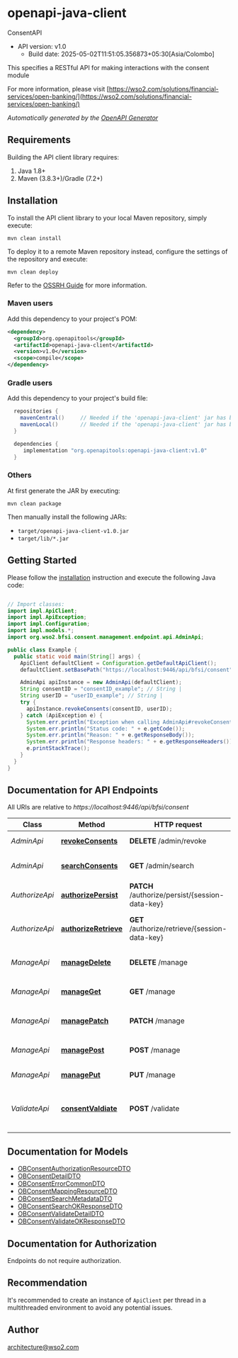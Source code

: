 # openapi-java-client

ConsentAPI
- API version: v1.0
  - Build date: 2025-05-02T11:51:05.356873+05:30[Asia/Colombo]

This specifies a RESTful API for making interactions with the consent module

  For more information, please visit [https://wso2.com/solutions/financial-services/open-banking/](https://wso2.com/solutions/financial-services/open-banking/)

*Automatically generated by the [OpenAPI Generator](https://openapi-generator.tech)*


## Requirements

Building the API client library requires:
1. Java 1.8+
2. Maven (3.8.3+)/Gradle (7.2+)

## Installation

To install the API client library to your local Maven repository, simply execute:

```shell
mvn clean install
```

To deploy it to a remote Maven repository instead, configure the settings of the repository and execute:

```shell
mvn clean deploy
```

Refer to the [OSSRH Guide](http://central.sonatype.org/pages/ossrh-guide.html) for more information.

### Maven users

Add this dependency to your project's POM:

```xml
<dependency>
  <groupId>org.openapitools</groupId>
  <artifactId>openapi-java-client</artifactId>
  <version>v1.0</version>
  <scope>compile</scope>
</dependency>
```

### Gradle users

Add this dependency to your project's build file:

```groovy
  repositories {
    mavenCentral()     // Needed if the 'openapi-java-client' jar has been published to maven central.
    mavenLocal()       // Needed if the 'openapi-java-client' jar has been published to the local maven repo.
  }

  dependencies {
     implementation "org.openapitools:openapi-java-client:v1.0"
  }
```

### Others

At first generate the JAR by executing:

```shell
mvn clean package
```

Then manually install the following JARs:

* `target/openapi-java-client-v1.0.jar`
* `target/lib/*.jar`

## Getting Started

Please follow the [installation](#installation) instruction and execute the following Java code:

```java

// Import classes:
import impl.ApiClient;
import impl.ApiException;
import impl.Configuration;
import impl.models.*;
import org.wso2.bfsi.consent.management.endpoint.api.AdminApi;

public class Example {
  public static void main(String[] args) {
    ApiClient defaultClient = Configuration.getDefaultApiClient();
    defaultClient.setBasePath("https://localhost:9446/api/bfsi/consent");

    AdminApi apiInstance = new AdminApi(defaultClient);
    String consentID = "consentID_example"; // String | 
    String userID = "userID_example"; // String | 
    try {
      apiInstance.revokeConsents(consentID, userID);
    } catch (ApiException e) {
      System.err.println("Exception when calling AdminApi#revokeConsents");
      System.err.println("Status code: " + e.getCode());
      System.err.println("Reason: " + e.getResponseBody());
      System.err.println("Response headers: " + e.getResponseHeaders());
      e.printStackTrace();
    }
  }
}

```

## Documentation for API Endpoints

All URIs are relative to *https://localhost:9446/api/bfsi/consent*

Class | Method | HTTP request | Description
------------ | ------------- | ------------- | -------------
*AdminApi* | [**revokeConsents**](docs/AdminApi.md#revokeConsents) | **DELETE** /admin/revoke | Revoke consents
*AdminApi* | [**searchConsents**](docs/AdminApi.md#searchConsents) | **GET** /admin/search | Search consent information
*AuthorizeApi* | [**authorizePersist**](docs/AuthorizeApi.md#authorizePersist) | **PATCH** /authorize/persist/{session-data-key} | Persist user consent
*AuthorizeApi* | [**authorizeRetrieve**](docs/AuthorizeApi.md#authorizeRetrieve) | **GET** /authorize/retrieve/{session-data-key} | Retrieve data for consent page
*ManageApi* | [**manageDelete**](docs/ManageApi.md#manageDelete) | **DELETE** /manage | Delete endpoint for manage
*ManageApi* | [**manageGet**](docs/ManageApi.md#manageGet) | **GET** /manage | Get endpoint for manage
*ManageApi* | [**managePatch**](docs/ManageApi.md#managePatch) | **PATCH** /manage | Patch endpoint for manage
*ManageApi* | [**managePost**](docs/ManageApi.md#managePost) | **POST** /manage | Post endpoint for manage
*ManageApi* | [**managePut**](docs/ManageApi.md#managePut) | **PUT** /manage | Put endpoint for manage
*ValidateApi* | [**consentValdiate**](docs/ValidateApi.md#consentValdiate) | **POST** /validate | Validation endpoint used for consent enforcement


## Documentation for Models

 - [OBConsentAuthorizationResourceDTO](docs/OBConsentAuthorizationResourceDTO.md)
 - [OBConsentDetailDTO](docs/OBConsentDetailDTO.md)
 - [OBConsentErrorCommonDTO](docs/OBConsentErrorCommonDTO.md)
 - [OBConsentMappingResourceDTO](docs/OBConsentMappingResourceDTO.md)
 - [OBConsentSearchMetadataDTO](docs/OBConsentSearchMetadataDTO.md)
 - [OBConsentSearchOKResponseDTO](docs/OBConsentSearchOKResponseDTO.md)
 - [OBConsentValidateDetailDTO](docs/OBConsentValidateDetailDTO.md)
 - [OBConsentValidateOKResponseDTO](docs/OBConsentValidateOKResponseDTO.md)


<a id="documentation-for-authorization"></a>
## Documentation for Authorization

Endpoints do not require authorization.


## Recommendation

It's recommended to create an instance of `ApiClient` per thread in a multithreaded environment to avoid any potential issues.

## Author

architecture@wso2.com

